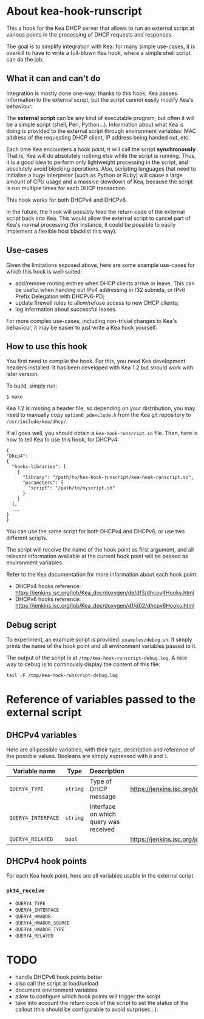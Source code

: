 # About kea-hook-runscript

This a hook for the Kea DHCP server that allows to run an external script
at various points in the processing of DHCP requests and responses.

The goal is to simplify integration with Kea: for many simple use-cases,
it is overkill to have to write a full-blown Kea hook, where a simple shell script
can do the job.

## What it can and can't do

Integration is mostly done one-way: thanks to this hook, Kea passes information
to the external script, but the script cannot easily modify Kea's behaviour.

The **external script** can be any kind of executable program, but often it will
be a simple script (shell, Perl, Python...).  Information about what Kea is doing
is provided to the external script through environment variables: MAC address of
the requesting DHCP client, IP address being handed out, etc.

Each time Kea encounters a hook point, it will call the script **synchronously**.
That is, Kea will do absolutely nothing else while the script is running.
Thus, it is a good idea to perform only lightweight processing in the script,
and absolutely avoid blocking operations.  Also, scripting languages that need
to initialise a huge interpreter (such as Python or Ruby) will cause a large
amount of CPU usage and a massive slowdown of Kea, because the script is run
multiple times for each DHCP transaction.

This hook works for both DHCPv4 and DHCPv6.

In the future, the hook will possibly feed the return code of the external script
back into Kea.  This would allow the external script to cancel part of Kea's normal processing
(for instance, it could be possible to easily implement a flexible host blacklist this way).

## Use-cases

Given the limitations exposed above, here are some example use-cases for which
this hook is well-suited:

- add/remove routing entries when DHCP clients arrive or leave.  This can be useful
  when handing out IPv4 addressing in /32 subnets, or IPv6 Prefix Delegation
  with DHCPv6-PD;
- update firewall rules to allow/refuse access to new DHCP clients;
- log information about successful leases.

For more complex use-cases, including non-trivial changes to Kea's behaviour,
it may be easier to just write a Kea hook yourself.

## How to use this hook

You first need to compile the hook.  For this, you need Kea development headers
installed.  It has been developed with Kea 1.2 but should work with later version.

To build, simply run:

    $ make

Kea 1.2 is missing a header file, so depending on your distribution, you may need
to manually copy `option6_pdexclude.h` from the Kea git repository to
`/usr/include/kea/dhcp/`.

If all goes well, you should obtain a `kea-hook-runscript.so` file.
Then, here is how to tell Kea to use this hook, for DHCPv4:

    {
    "Dhcp4":
    {
      "hooks-libraries": [
        {
          "library": "/path/to/hea-hook-runscript/kea-hook-runscript.so",
          "parameters": {
            "script": "/path/to/myscript.sh"
          }
        }
      ],
      ...
    }
    }

You can use the same script for both DHCPv4 and DHCPv6, or use two different scripts.

The script will receive the name of the hook point as first argument, and all
relevant information available at the current hook point will be passed as
environment variables.

Refer to the Kea documentation for more information about each hook point:

- DHCPv4 hooks reference: <https://jenkins.isc.org/job/Kea_doc/doxygen/de/df3/dhcpv4Hooks.html>
- DHCPv6 hooks reference: <https://jenkins.isc.org/job/Kea_doc/doxygen/d1/d02/dhcpv6Hooks.html>

## Debug script

To experiment, an example script is provided: `examples/debug.sh`.  It simply prints
the name of the hook point and all environment variables passed to it.

The output of the script is at `/tmp/kea-hook-runscript-debug.log`.  A nice way to debug
is to continously display the content of this file:

    tail -F /tmp/kea-hook-runscript-debug.log

# Reference of variables passed to the external script

## DHCPv4 variables

Here are all possible variables, with their type, description and
reference of the possible values.  Booleans are simply expressed with `0`
and `1`.

| Variable name      | Type     | Description                           | Reference                                                                                                            |
|--------------------|----------|---------------------------------------|---------------------------------------------------------------------------------------------------------------------- |
| `QUERY4_TYPE`      | `string` | Type of DHCP message                  | <https://jenkins.isc.org/job/Kea_doc/doxygen/d5/d8c/namespaceisc_1_1dhcp.html#aa5bfdcc4861aa3dab5328dba89362016>     |
| `QUERY4_INTERFACE` | `string` | Interface on which query was received |                                                                                                                      |
| `QUERY4_RELAYED`   | `bool`   |                                       | <https://jenkins.isc.org/job/Kea_doc/doxygen/de/d13/classisc_1_1dhcp_1_1Pkt4.html#a8468401827b9bacdd3796bb4e20d8e5e> |

## DHCPv4 hook points

For each Kea hook point, here are all variables usable in the external
script.

### `pkt4_receive`

- `QUERY4_TYPE`
- `QUERY4_INTERFACE`
- `QUERY4_HWADDR`
- `QUERY4_HWADDR_SOURCE`
- `QUERY4_HWADDR_TYPE`
- `QUERY4_RELAYED`

# TODO

- handle DHCPv6 hook points better
- also call the script at load/unload
- document environment variables
- allow to configure which hook points will trigger the script
- take into account the return code of the script to set the status
  of the callout (this should be configurable to avoid surprises...).
